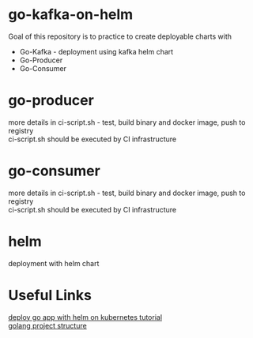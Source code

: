 
# go-kafka-on-helm

Goal of this repository is to practice to create deployable charts with
* Go-Kafka - deployment using kafka helm chart
* Go-Producer
* Go-Consumer

# go-producer

more details in ci-script.sh - test, build binary and docker image, push to registry  
ci-script.sh should be executed by CI infrastructure  

# go-consumer

more details in ci-script.sh - test, build binary and docker image, push to registry  
ci-script.sh should be executed by CI infrastructure  

# helm

deployment with helm chart

# Useful Links

[deploy go app with helm on kubernetes tutorial](https://docs.bitnami.com/kubernetes/how-to/deploy-go-application-kubernetes-helm/)  
[golang project structure](https://github.com/golang-standards/project-layout)